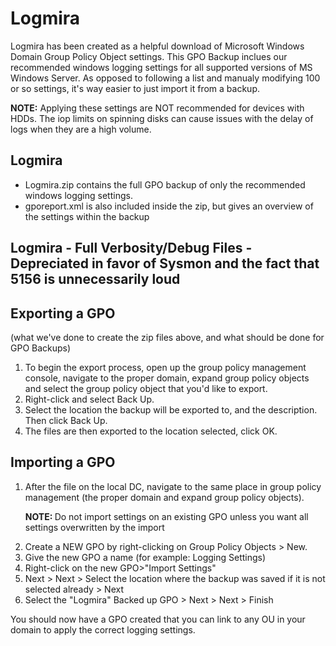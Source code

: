 # Logmira

Logmira has been created as a helpful download of Microsoft Windows Domain Group Policy Object settings. This GPO Backup inclues our recommended windows logging settings for all supported versions of MS Windows Server. As opposed to following a list and manualy modifying 100 or so settings, it's way easier to just import it from a backup.

<b> NOTE:</b> Applying these settings are NOT recommended for devices with HDDs. The iop limits on spinning disks can cause issues with the delay of logs when they are a high volume.

<h2>Logmira</h2>
<ul>
<li>Logmira.zip contains the full GPO backup of only the recommended windows logging settings.</li>
<li>gporeport.xml is also included inside the zip, but gives an overview of the settings within the backup</li>
</ul>

<h2>Logmira - Full Verbosity/Debug Files - Depreciated in favor of Sysmon and the fact that 5156 is unnecessarily loud</h2>

<h2>Exporting a GPO </h2>
(what we've done to create the zip files above, and what should be done for GPO Backups)
<ol>
<li>To begin the export process, open up the group policy management console, navigate to the proper domain, expand group policy objects and select the group policy object that you'd like to export.</li>
<li>Right-click and select Back Up.</li>
<li>Select the location the backup will be exported to, and the description. Then click Back Up.</li>
<li>The files are then exported to the location selected, click OK.</li>
</ol>
<h2>Importing a GPO</h2>
<ol>
<li>After the file on the local DC, navigate to the same place in group policy management (the proper domain and expand group policy objects).</li>

<b>NOTE: </b>Do not import settings on an existing GPO unless you want all settings overwritten by the import

<li>Create a NEW GPO by right-clicking on Group Policy Objects > New. </li>
<li>Give the new GPO a name (for example: Logging Settings)</li>
<li>Right-click on the new GPO>"Import Settings"</li>
<li>Next > Next > Select the location where the backup was saved if it is not selected already > Next</li>
<li>Select the "Logmira" Backed up GPO > Next > Next > Finish</li>
</ol>
You should now have a GPO created that you can link to any OU in your domain to apply the correct logging settings.


